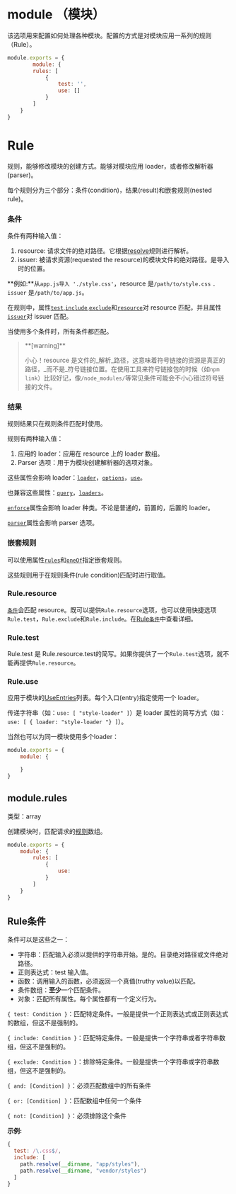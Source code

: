 # module （模块）

该选项用来配置如何处理各种模块。配置的方式是对模块应用一系列的规则（Rule）。

```js
module.exports = {
        module: {
        rules: [
            {
                test: '',   
                use: []
            }
        ]
    }
}
```

# Rule

规则，能够修改模块的创建方式。能够对模块应用 loader，或者修改解析器\(parser\)。

每个规则分为三个部分：条件\(condition\)，结果\(result\)和嵌套规则\(nested rule\)。

### 条件

条件有两种输入值：

1. resource: 请求文件的绝对路径。它根据[resolve](/configuration/resolve.md)规则进行解析。
2. issuer: 被请求资源\(requested the resource\)的模块文件的绝对路径。是导入时的位置。

**例如:**从`app.js导入 './style.css'`，resource 是`/path/to/style.css`  `. issuer` 是`/path/to/app.js`。

在规则中，属性[`test`](https://doc.webpack-china.org/configuration/module/#rule-test),[`include`](https://doc.webpack-china.org/configuration/module/#rule-include),[`exclude`](https://doc.webpack-china.org/configuration/module/#rule-exclude)和[`resource`](https://doc.webpack-china.org/configuration/module/#rule-resource)对 resource 匹配，并且属性[`issuer`](https://doc.webpack-china.org/configuration/module/#rule-issuer)对 issuer 匹配。

当使用多个条件时，所有条件都匹配。

> \*\*\[warning\]\*\*
>
> 小心！resource 是文件的_解析_路径，这意味着符号链接的资源是真正的路径，_而不是_符号链接位置。在使用工具来符号链接包的时候（如`npm link`）比较好记，像`/node_modules/`等常见条件可能会不小心错过符号链接的文件。

### 结果

规则结果只在规则条件匹配时使用。

规则有两种输入值：

1. 应用的 loader：应用在 resource 上的 loader 数组。
2. Parser 选项：用于为模块创建解析器的选项对象。

这些属性会影响 loader：[`loader`](https://doc.webpack-china.org/configuration/module/#rule-loader)，[`options`](https://doc.webpack-china.org/configuration/module/#rule-options-rule-query)，[`use`](https://doc.webpack-china.org/configuration/module/#rule-use)。

也兼容这些属性：[`query`](https://doc.webpack-china.org/configuration/module/#rule-options-rule-query)，[`loaders`](https://doc.webpack-china.org/configuration/module/#rule-loaders)。

[`enforce`](https://doc.webpack-china.org/configuration/module/#rule-enforce)属性会影响 loader 种类。不论是普通的，前置的，后置的 loader。

[`parser`](https://doc.webpack-china.org/configuration/module/#rule-parser)属性会影响 parser 选项。

### 嵌套规则

可以使用属性[`rules`](https://doc.webpack-china.org/configuration/module/#rule-rules)和[`oneOf`](https://doc.webpack-china.org/configuration/module/#rule-oneof)指定嵌套规则。

这些规则用于在规则条件\(rule condition\)匹配时进行取值。

### Rule.resource

[`条件`](#条件)会匹配 resource。既可以提供`Rule.resource`选项，也可以使用快捷选项`Rule.test`，`Rule.exclude`和`Rule.include`。在[Rule`条件`](#rule条件)中查看详细。

### Rule.test

Rule.test 是 Rule.resource.test的简写。如果你提供了一个`Rule.test`选项，就不能再提供`Rule.resource`。

### Rule.use

应用于模块的[UseEntries](https://doc.webpack-china.org/configuration/module/#useentry)列表。每个入口\(entry\)指定使用一个 loader。

传递字符串（如：`use: [ "style-loader" ]`）是 loader 属性的简写方式（如：`use: [ { loader: "style-loader "} ]`）。

当然也可以为同一模块使用多个loader：

```js
module.exports = {
    module: {

    }
}
```

## module.rules

类型：array

创建模块时，匹配请求的[规则](https://doc.webpack-china.org/configuration/module/#rule)数组。

```js
module.exports = {
    module: {
        rules: [
            {
                use:
            }
        ]
    }
}
```

## Rule条件

条件可以是这些之一：

* 字符串：匹配输入必须以提供的字符串开始。是的。目录绝对路径或文件绝对路径。
* 正则表达式：test 输入值。
* 函数：调用输入的函数，必须返回一个真值\(truthy value\)以匹配。
* 条件数组：**至少**一个匹配条件。
* 对象：匹配所有属性。每个属性都有一个定义行为。

`{ test: Condition }`：匹配特定条件。一般是提供一个正则表达式或正则表达式的数组，但这不是强制的。

`{ include: Condition }`：匹配特定条件。一般是提供一个字符串或者字符串数组，但这不是强制的。

`{ exclude: Condition }`：排除特定条件。一般是提供一个字符串或字符串数组，但这不是强制的。

`{ and: [Condition] }`：必须匹配数组中的所有条件

`{ or: [Condition] }`：匹配数组中任何一个条件

`{ not: [Condition] }`：必须排除这个条件

**示例:**

```js
{
  test: /\.css$/,
  include: [
    path.resolve(__dirname, "app/styles"),
    path.resolve(__dirname, "vendor/styles")
  ]
}
```




